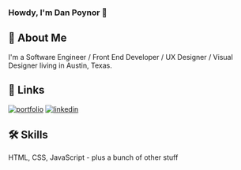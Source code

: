 ### Howdy, I'm Dan Poynor 👋

## 🚀 About Me

I'm a Software Engineer / Front End Developer / UX Designer / Visual Designer living in Austin, Texas.

## 🔗 Links

[![portfolio](https://img.shields.io/badge/my_portfolio-blueviolet?style=for-the-badge&logo=ko-fi&logoColor=white)](https://danpoynor.com/)
[![linkedin](https://img.shields.io/badge/linkedin-0A66C2?style=for-the-badge&logo=linkedin&logoColor=white)](https://www.linkedin.com/in/danpoynor/)

## 🛠 Skills

HTML, CSS, JavaScript - plus a bunch of other stuff
